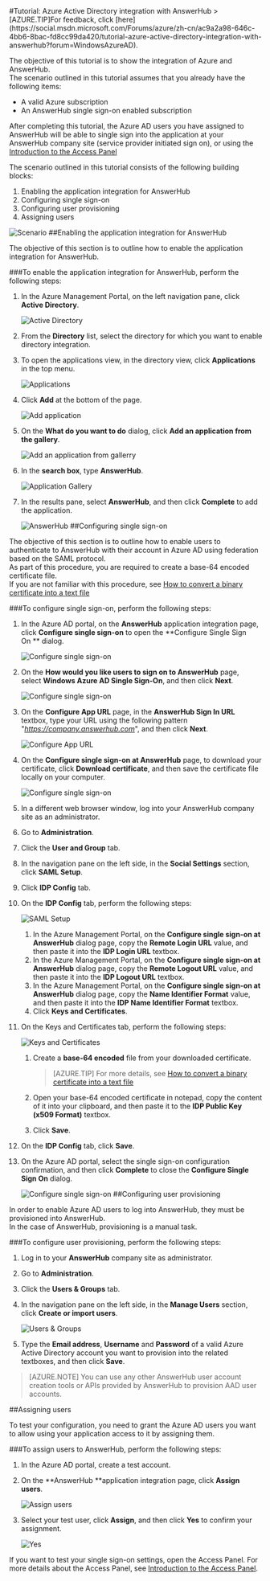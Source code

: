 <properties pageTitle="Tutorial: Azure Active Directory integration with AnswerHub | Windows Azure" description="Learn how to use AnswerHub with Azure Active Directory to enable single sign-on, automated provisioning, and more!." services="active-directory" authors="MarkusVi"  documentationCenter="na" manager="stevenpo"/>
<tags ms.service="active-directory" ms.devlang="na" ms.topic="article" ms.tgt_pltfrm="na" ms.workload="identity" ms.date="08/01/2015" ms.author="markvi" />
#Tutorial: Azure Active Directory integration with AnswerHub
>[AZURE.TIP]For feedback, click [here](https://social.msdn.microsoft.com/Forums/azure/zh-cn/ac9a2a98-646c-4bb6-8bac-fd8cc99da420/tutorial-azure-active-directory-integration-with-answerhub?forum=WindowsAzureAD).

The objective of this tutorial is to show the integration of Azure and AnswerHub.  
The scenario outlined in this tutorial assumes that you already have the following items:

-   A valid Azure subscription
-   An AnswerHub single sign-on enabled subscription

After completing this tutorial, the Azure AD users you have assigned to AnswerHub will be able to single sign into the application at your AnswerHub company site (service provider initiated sign on), or using the [Introduction to the Access Panel](https://msdn.microsoft.com/zh-cn/library/dn308586)

The scenario outlined in this tutorial consists of the following building blocks:

1.  Enabling the application integration for AnswerHub
2.  Configuring single sign-on
3.  Configuring user provisioning
4.  Assigning users

![Scenario](./media/active-directory-saas-answerhub-tutorial/IC785165.png "Scenario")
##Enabling the application integration for AnswerHub

The objective of this section is to outline how to enable the application integration for AnswerHub.

###To enable the application integration for AnswerHub, perform the following steps:

1.  In the Azure Management Portal, on the left navigation pane, click **Active Directory**.

    ![Active Directory](./media/active-directory-saas-answerhub-tutorial/IC700993.png "Active Directory")

2.  From the **Directory** list, select the directory for which you want to enable directory integration.

3.  To open the applications view, in the directory view, click **Applications** in the top menu.

    ![Applications](./media/active-directory-saas-answerhub-tutorial/IC700994.png "Applications")

4.  Click **Add** at the bottom of the page.

    ![Add application](./media/active-directory-saas-answerhub-tutorial/IC749321.png "Add application")

5.  On the **What do you want to do** dialog, click **Add an application from the gallery**.

    ![Add an application from gallerry](./media/active-directory-saas-answerhub-tutorial/IC749322.png "Add an application from gallerry")

6.  In the **search box**, type **AnswerHub**.

    ![Application Gallery](./media/active-directory-saas-answerhub-tutorial/IC785166.png "Application Gallery")

7.  In the results pane, select **AnswerHub**, and then click **Complete** to add the application.

    ![AnswerHub](./media/active-directory-saas-answerhub-tutorial/IC785167.png "AnswerHub")
##Configuring single sign-on

The objective of this section is to outline how to enable users to authenticate to AnswerHub with their account in Azure AD using federation based on the SAML protocol.  
As part of this procedure, you are required to create a base-64 encoded certificate file.  
If you are not familiar with this procedure, see [How to convert a binary certificate into a text file](http://youtu.be/PlgrzUZ-Y1o)

###To configure single sign-on, perform the following steps:

1.  In the Azure AD portal, on the **AnswerHub** application integration page, click **Configure single sign-on** to open the **Configure Single Sign On ** dialog.

    ![Configure single sign-on](./media/active-directory-saas-answerhub-tutorial/IC785168.png "Configure single sign-on")

2.  On the **How would you like users to sign on to AnswerHub** page, select **Windows Azure AD Single Sign-On**, and then click **Next**.

    ![Configure single sign-on](./media/active-directory-saas-answerhub-tutorial/IC785169.png "Configure single sign-on")

3.  On the **Configure App URL** page, in the **AnswerHub Sign In URL** textbox, type your URL using the following pattern "*https://company.answerhub.com*", and then click **Next**.

    ![Configure App URL](./media/active-directory-saas-answerhub-tutorial/IC785170.png "Configure App URL")

4.  On the **Configure single sign-on at AnswerHub** page, to download your certificate, click **Download certificate**, and then save the certificate file locally on your computer.

    ![Configure single sign-on](./media/active-directory-saas-answerhub-tutorial/IC785171.png "Configure single sign-on")

5.  In a different web browser window, log into your AnswerHub company site as an administrator.

6.  Go to **Administration**.

7.  Click the **User and Group** tab.

8.  In the navigation pane on the left side, in the **Social Settings** section, click **SAML Setup**.

9.  Click **IDP Config** tab.

10. On the **IDP Config** tab, perform the following steps:

    ![SAML Setup](./media/active-directory-saas-answerhub-tutorial/IC785172.png "SAML Setup")

    1.  In the Azure Management Portal, on the **Configure single sign-on at AnswerHub** dialog page, copy the **Remote Login URL** value, and then paste it into the **IDP Login URL** textbox.
    2.  In the Azure Management Portal, on the **Configure single sign-on at AnswerHub** dialog page, copy the **Remote Logout URL** value, and then paste it into the **IDP Logout URL** textbox.
    3.  In the Azure Management Portal, on the **Configure single sign-on at AnswerHub** dialog page, copy the **Name Identifier Format** value, and then paste it into the **IDP Name Identifier Format** textbox.
    4.  Click **Keys and Certificates**.

11. On the Keys and Certificates tab, perform the following steps:

    ![Keys and Certificates](./media/active-directory-saas-answerhub-tutorial/IC785173.png "Keys and Certificates")

    1.  Create a **base-64 encoded** file from your downloaded certificate.  

		>[AZURE.TIP] For more details, see [How to convert a binary certificate into a text file](http://youtu.be/PlgrzUZ-Y1o)

    2.  Open your base-64 encoded certificate in notepad, copy the content of it into your clipboard, and then paste it to the **IDP Public Key (x509 Format)** textbox.
    3.  Click **Save**.

12. On the **IDP Config** tab, click **Save**.

13. On the Azure AD portal, select the single sign-on configuration confirmation, and then click **Complete** to close the **Configure Single Sign On** dialog.

    ![Configure single sign-on](./media/active-directory-saas-answerhub-tutorial/IC785174.png "Configure single sign-on")
##Configuring user provisioning

In order to enable Azure AD users to log into AnswerHub, they must be provisioned into AnswerHub.  
In the case of AnswerHub, provisioning is a manual task.

###To configure user provisioning, perform the following steps:

1.  Log in to your **AnswerHub** company site as administrator.

2.  Go to **Administration**.

3.  Click the **Users & Groups** tab.

4.  In the navigation pane on the left side, in the **Manage Users** section, click **Create or import users**.

    ![Users & Groups](./media/active-directory-saas-answerhub-tutorial/IC785175.png "Users & Groups")

5.  Type the **Email address**, **Username** and **Password** of a valid Azure Active Directory account you want to provision into the related textboxes, and then click **Save**.

>[AZURE.NOTE] You can use any other AnswerHub user account creation tools or APIs provided by AnswerHub to provision AAD user accounts.

##Assigning users

To test your configuration, you need to grant the Azure AD users you want to allow using your application access to it by assigning them.

###To assign users to AnswerHub, perform the following steps:

1.  In the Azure AD portal, create a test account.

2.  On the **AnswerHub **application integration page, click **Assign users**.

    ![Assign users](./media/active-directory-saas-answerhub-tutorial/IC785176.png "Assign users")

3.  Select your test user, click **Assign**, and then click **Yes** to confirm your assignment.

    ![Yes](./media/active-directory-saas-answerhub-tutorial/IC767830.png "Yes")

If you want to test your single sign-on settings, open the Access Panel. For more details about the Access Panel, see [Introduction to the Access Panel](https://msdn.microsoft.com/zh-cn/library/dn308586).
